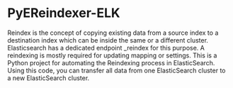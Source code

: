 # PyEReindexer-ELK
Reindex is the concept of copying existing data from a source index to a destination index which can be inside the same or a different cluster. Elasticsearch has a dedicated endpoint _reindex for this purpose. A reindexing is mostly required for updating mapping or settings.
This is a Python project for automating the Reindexing process in ElasticSearch. Using this code, you can transfer all data from one ElasticSearch cluster to a new ElasticSearch cluster.

